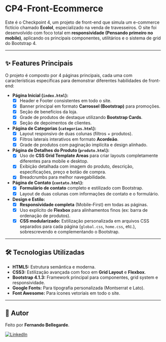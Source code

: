 # CP4-Front-Ecommerce

Este é o Checkpoint 4, um projeto de front-end que simula um e-commerce fictício chamado **Ecolol**, especializado na venda de travesseiros. O site foi desenvolvido com foco total em **responsividade (Pensando primeiro no mobile)**, aplicando os principais componentes, utilitários e o sistema de grid do Bootstrap 4.

---

## ✨ Features Principais

O projeto é composto por 4 páginas principais, cada uma com características específicas para demonstrar diferentes habilidades de front-end:

-   **Página Inicial (`index.html`):**
    -   [x] Header e Footer consistentes em todo o site.
    -   [x] Banner principal em formato **Carrossel (Bootstrap)** para promoções.
    -   [x] Seção de benefícios da loja.
    -   [x] Grade de produtos de destaque utilizando **Bootstrap Cards**.
    -   [x] Seção de depoimentos de clientes.

-   **Página de Categorias (`categorias.html`):**
    -   [x] Layout responsivo de duas colunas (filtros + produtos).
    -   [x] Filtros laterais interativos em formato **Acordeão**.
    -   [x] Grade de produtos com paginação implícita e design alinhado.

-   **Página de Detalhes do Produto (`produto.html`):**
    -   [x] Uso de **CSS Grid Template Areas** para criar layouts completamente diferentes para mobile e desktop.
    -   [x] Exibição detalhada com imagem do produto, descrição, especificações, preço e botão de compra.
    -   [x] Breadcrumbs para melhor navegabilidade.

-   **Página de Contato (`contato.html`):**
    -   [x] **Formulário de contato** completo e estilizado com Bootstrap.
    -   [x] Layout de duas colunas com informações de contato e o formulário.

-   **Design e Estilo:**
    -   [x] **Responsividade completa** (Mobile-First) em todas as páginas.
    -   [x] Uso explícito de **Flexbox** para alinhamentos finos (ex: barra de ordenação de produtos).
    -   [x] **CSS modularizado:** Estilização personalizada em arquivos CSS separados para cada página (`global.css`, `home.css`, etc.), sobrescrevendo e complementando o Bootstrap.

---

## 🛠️ Tecnologias Utilizadas

-   **HTML5:** Estrutura semântica e moderna.
-   **CSS3:** Estilização avançada com foco em **Grid Layout** e **Flexbox**.
-   **Bootstrap 4.1.3:** Framework principal para componentes, grid system e responsividade.
-   **Google Fonts:** Para tipografia personalizada (Montserrat e Lato).
-   **Font Awesome:** Para ícones vetoriais em todo o site.

---

## 👤 Autor

Feito  por **Fernando Bellegarde**.

[![LinkedIn](https://img.shields.io/badge/linkedin-%230077B5.svg?style=for-the-badge&logo=linkedin&logoColor=white)]([www.linkedin.com/in/fernandobellegarde])
